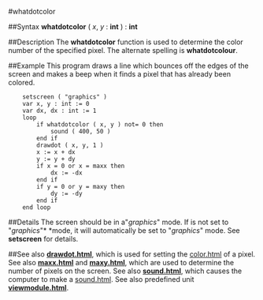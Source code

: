 
#whatdotcolor

##Syntax
**whatdotcolor** ( *x*, *y* : **int** ) : **int**



##Description
The **whatdotcolor** function is used to determine the color number of the specified pixel. The alternate spelling is **whatdotcolour**.



##Example
This program draws a line which bounces off the edges of the screen and makes a beep when it finds a pixel that has already been colored.


        setscreen ( "graphics" )
        var x, y : int := 0
        var dx, dx : int := 1
        loop
            if whatdotcolor ( x, y ) not= 0 then
                sound ( 400, 50 )
            end if
            drawdot ( x, y, 1 )
            x := x + dx
            y := y + dy
            if x = 0 or x = maxx then
                dx := -dx
            end if
            if y = 0 or y = maxy then
                dy := -dy
            end if
        end loop
##Details
The screen should be in a"*graphics*" mode. If is not set to "*graphics*"*  *mode,  it will automatically be set to "*graphics*" mode. See **setscreen** for details.



##See also
**[drawdot.html](drawdot)**, which is used for setting the [color.html](color) of a pixel. See also **[maxx.html](maxx)** and **[maxy.html](maxy)**, which are used to determine the number of pixels on the screen. See also **[sound.html](sound)**, which causes the computer to make a [sound.html](sound).
See also predefined unit **[viewmodule.html](View)**.


